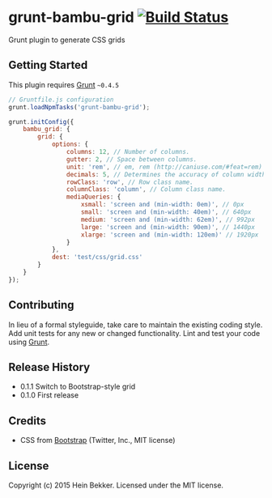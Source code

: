 # grunt-bambu-grid [![Build Status](https://secure.travis-ci.org/netbek/grunt-bambu-grid.png?branch=master)](http://travis-ci.org/netbek/grunt-bambu-grid)

Grunt plugin to generate CSS grids

## Getting Started
This plugin requires [Grunt](http://gruntjs.com/) `~0.4.5`

````javascript
// Gruntfile.js configuration
grunt.loadNpmTasks('grunt-bambu-grid');

grunt.initConfig({
	bambu_grid: {
		grid: {
			options: {
				columns: 12, // Number of columns.
				gutter: 2, // Space between columns.
				unit: 'rem', // em, rem (http://caniuse.com/#feat=rem)
				decimals: 5, // Determines the accuracy of column widths.
				rowClass: 'row', // Row class name.
				columnClass: 'column', // Column class name.
				mediaQueries: {
					xsmall: 'screen and (min-width: 0em)', // 0px
					small: 'screen and (min-width: 40em)', // 640px
					medium: 'screen and (min-width: 62em)', // 992px
					large: 'screen and (min-width: 90em)', // 1440px
					xlarge: 'screen and (min-width: 120em)' // 1920px
				}
			},
			dest: 'test/css/grid.css'
		}
	}
});
````

## Contributing
In lieu of a formal styleguide, take care to maintain the existing coding style. Add unit tests for any new or changed functionality. Lint and test your code using [Grunt](http://gruntjs.com/).

## Release History
* 0.1.1 Switch to Bootstrap-style grid
* 0.1.0 First release

## Credits
* CSS from [Bootstrap](https://github.com/twbs/bootstrap) (Twitter, Inc., MIT license)

## License
Copyright (c) 2015 Hein Bekker. Licensed under the MIT license.
